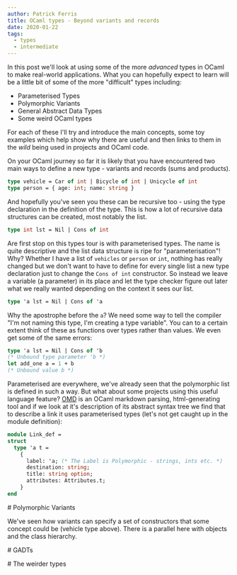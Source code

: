 ```yaml
---
author: Patrick Ferris 
title: OCaml types - Beyond variants and records
date: 2020-01-22
tags:
  - types
  - intermediate
---
```


In this post we'll look at using some of the more *advanced* types in OCaml to make real-world applications. What you can hopefully expect to learn will be a little bit of some of the more "difficult" types including: 

- Parameterised Types 
- Polymorphic Variants 
- General Abstract Data Types 
- Some weird OCaml types 

For each of these I'll try and introduce the main concepts, some toy examples which help show why there are useful and then links to them in the *wild* being used in projects and OCaml code. 

On your OCaml journey so far it is likely that you have encountered two main ways to define a new type - variants and records (sums and products).  

```ocaml
type vehicle = Car of int | Bicycle of int | Unicycle of int 
type person = { age: int; name: string }
```

And hopefully you've seen you these can be recursive too - using the type declaration in the definition of the type. This is how a lot of recursive data structures can be created, most notably the list. 

```ocaml
type int lst = Nil | Cons of int 
```

Are first stop on this types tour is with parameterised types. The name is quite descriptive and the list data structure is ripe for "parameterisation"! Why? Whether I have a list of `vehicles` or `person` or `int`, nothing has really changed but we don't want to have to define for every single list a new type declaration just to change the `Cons of int` constructor. So instead we leave a variable (a parameter) in its place and let the type checker figure out later what we really wanted depending on the context it sees our list. 

```ocaml
type 'a lst = Nil | Cons of 'a
```

Why the apostrophe before the `a`? We need some way to tell the compiler "I'm not naming this type, I'm creating a type variable". You can to a certain extent think of these as functions over types rather than values. We even get some of the same errors: 

```ocaml
type 'a lst = Nil | Cons of 'b
(* Unbound type parameter 'b *)
let add_one a = 1 + b
(* Unbound value b *)
```

Parameterised are everywhere, we've already seen that the polymorphic list is defined in such a way. But what about some projects using this useful language feature? [OMD](https://github.com/ocaml/omd) is an OCaml markdown parsing, html-generating tool and if we look at it's description of its abstract syntax tree we find that to describe a link it uses parameterised types (let's not get caught up in the module definition): 

```ocaml
module Link_def =
struct
  type 'a t =
    {
      label: 'a; (* The Label is Polymorphic - strings, ints etc. *)
      destination: string;
      title: string option;
      attributes: Attributes.t;
    }
end
```

# Polymorphic Variants

We've seen how variants can specify a set of constructors that some concept could be (vehicle type above). There is a parallel here with objects and the class hierarchy. 

# GADTs 

# The weirder types


